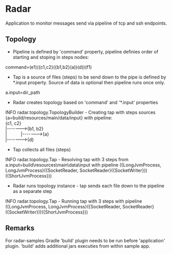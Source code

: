 # Radar
Application to monitor messages send via pipeline of tcp and ssh endpoints.

## Topology

* Pipeline is defined by 'command' property, pipeline definies order of starting and stoping in steps nodes:

command=(e1)({c1,c2}({b1,b2}(a))(d))(f1)

* Tap is a source of files (steps) to be send down to the pipe is defined by *.input property. Source of data is optional then pipeline runs once only.

a.input=dir_path

* Radar creates topology based on 'command' and '*.input' properties

INFO radar.topology.TopologyBuilder - Creating tap with steps sources {a=build/resources/main/data/input} with pipeline: <br />
{c1, c2} <br />
|------->{b1, b2} <br />
|&nbsp;&nbsp;&nbsp;&nbsp;&nbsp;&nbsp;&nbsp;&nbsp;&nbsp;&nbsp;&nbsp;|------->{a} <br />
|------->{d}

* Tap collects all files (steps) 

INFO radar.topology.Tap - Resolving tap with 3 steps from a.input=build\resources\main\data\input with pipeline ({LongJvmProcess, LongJvmProcess}({SocketReader, SocketReader}({SocketWriter}))({ShortJvmProcess}))

* Radar runs topology instance - tap sends each file down to the pipeline as a separate step

INFO radar.topology.Tap - Running tap with 3 steps with pipeline ({LongJvmProcess, LongJvmProcess}({SocketReader, SocketReader}({SocketWriter}))({ShortJvmProcess}))

## Remarks
For radar-samples Gradle 'build' plugin needs to be run before 'application' plugin. 
'build' adds additional jars executies from within sample app.